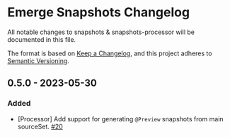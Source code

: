 # Emerge Snapshots Changelog

All notable changes to snapshots & snapshots-processor will be documented in this file.

The format is based on [Keep a Changelog](https://keepachangelog.com/en/1.0.0/),
and this project adheres to [Semantic Versioning](https://semver.org/spec/v2.0.0.html).

## 0.5.0 - 2023-05-30

### Added

- [Processor] Add support for generating `@Preview` snapshots from main
  sourceSet. [#20](https://github.com/EmergeTools/emerge-android/pull/20)

